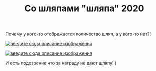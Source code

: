 ﻿---
title: "Со шляпами &quot;шляпа&quot; 2020"
se.owner.user_id: 212421
se.owner.display_name: "HamSter"
se.owner.link: "https://ru.meta.stackoverflow.com/users/212421/hamster"
se.link: "https://ru.meta.stackoverflow.com/questions/9852/%d0%a1%d0%be-%d1%88%d0%bb%d1%8f%d0%bf%d0%b0%d0%bc%d0%b8-%d1%88%d0%bb%d1%8f%d0%bf%d0%b0-2020"
se.question_id: 9852
se.post_type: question
se.score: 4
---
<p>Почему у кого-то отображается количество шляп, а у кого-то нет?!</p>

<p><a href="https://i.stack.imgur.com/hwMja.png" rel="nofollow noreferrer"><img src="https://i.stack.imgur.com/hwMja.png" alt="введите сюда описание изображения"></a></p>

<p><a href="https://i.stack.imgur.com/8wwbF.png" rel="nofollow noreferrer"><img src="https://i.stack.imgur.com/8wwbF.png" alt="введите сюда описание изображения"></a></p>

<p>И есть подозрение что за награду не дают шляпу! )</p>
